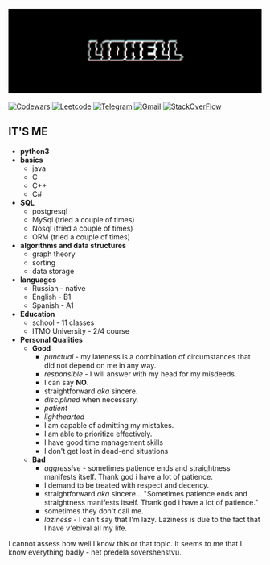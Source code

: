 ![Header](https://github.com/l1dhell/l1dhell/blob/main/glitch_2023-2-20_1-48-41.gif)

[![Codewars](https://img.shields.io/badge/-Codewars-black?style=for-the-badge&logo=Codewars)](https://www.codewars.com/users/l1dhell)
[![Leetcode](https://img.shields.io/badge/-Leetcode-black?style=for-the-badge&logo=Leetcode)](https://leetcode.com/l1dhell/)
[![Telegram](https://img.shields.io/badge/-telegram-black?style=for-the-badge&logo=Telegram)](https://t.me/https://t.me/Ai_digi_digi_dai)
[![Gmail](https://img.shields.io/badge/-Gmail-black?style=for-the-badge&logo=Gmail)](alexmanukian@gmail.com)
[![StackOverFlow](https://img.shields.io/badge/-StackOverFlow-black?style=for-the-badge&logo=StackOverFlow)](https://stackoverflow.com/users/21268642/l1dhell)


## **IT'S ME**
- **python3**
- **basics**
    - java 
    - C
    - C++ 
    - C#
- **SQL**
    - postgresql
    - MySql (tried a couple of times)
    - Nosql (tried a couple of times)
    - ORM (tried a couple of times)
- **algorithms and data structures**
    - graph theory
    - sorting
    - data storage
- **languages**
    - Russian - native
    - English - B1
    - Spanish - A1
- **Education**
    - school - 11 classes
    - ITMO University - 2/4 course 
- **Personal Qualities**
    - **Good**
        - *punctual* - my lateness is a combination of circumstances that did not depend on me in any way.
        - *responsible* - I will answer with my head for my misdeeds.
        - I can say **NO**.
        - straightforward *aka* sincere.
        - *disciplined* when necessary.
        - *patient*
        - *lighthearted*
        - I am capable of admitting my mistakes.
        - I am able to prioritize effectively.
        - I have good time management skills
        - I don't get lost in dead-end situations
    - **Bad**
        - *aggressive* - sometimes patience ends and straightness manifests itself. Thank god i have a lot of patience.
        - I demand to be treated with respect and decency.
        - straightforward *aka* sincere... "Sometimes patience ends and straightness manifests itself. Thank god i have a lot of patience."
        - sometimes they don't call me.
        - *laziness* - I can't say that I'm lazy. Laziness is due to the fact that I have v'ebival all my life.



I cannot assess how well I know this or that topic. It seems to me that I know everything badly -  net predela sovershenstvu.
